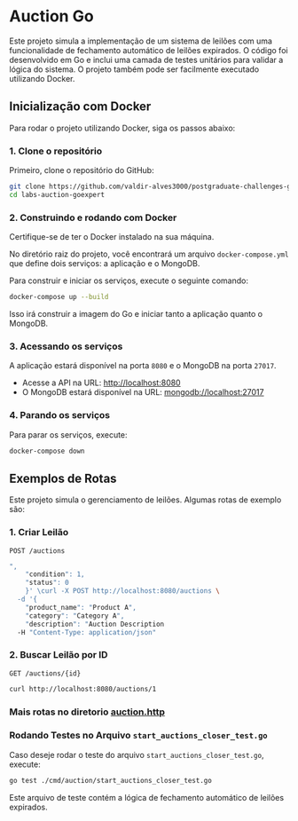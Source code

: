 # Auction Go

Este projeto simula a implementação de um sistema de leilões com uma funcionalidade de fechamento automático de leilões expirados. O código foi desenvolvido em Go e inclui uma camada de testes unitários para validar a lógica do sistema. O projeto também pode ser facilmente executado utilizando Docker.

## Inicialização com Docker

Para rodar o projeto utilizando Docker, siga os passos abaixo:

### 1. Clone o repositório

Primeiro, clone o repositório do GitHub:

```bash
git clone https://github.com/valdir-alves3000/postgraduate-challenges-go-expert.git
cd labs-auction-goexpert
```

### 2. Construindo e rodando com Docker

Certifique-se de ter o Docker instalado na sua máquina.

No diretório raiz do projeto, você encontrará um arquivo `docker-compose.yml` que define dois serviços: a aplicação e o MongoDB.

Para construir e iniciar os serviços, execute o seguinte comando:

```bash
docker-compose up --build
```

Isso irá construir a imagem do Go e iniciar tanto a aplicação quanto o MongoDB.

### 3. Acessando os serviços

A aplicação estará disponível na porta `8080` e o MongoDB na porta `27017`.

- Acesse a API na URL: [http://localhost:8080](http://localhost:8080)
- O MongoDB estará disponível na URL: [mongodb://localhost:27017](mongodb://localhost:27017)

### 4. Parando os serviços

Para parar os serviços, execute:

```bash
docker-compose down
```

## Exemplos de Rotas

Este projeto simula o gerenciamento de leilões. Algumas rotas de exemplo são:

### 1. **Criar Leilão**

`POST /auctions`

```bash
", 
    "condition": 1, 
    "status": 0
    }' \curl -X POST http://localhost:8080/auctions \
  -d '{
    "product_name": "Product A", 
    "category": "Category A", 
    "description": "Auction Description
  -H "Content-Type: application/json"
```

### 2. **Buscar Leilão por ID**

`GET /auctions/{id}`

```bash
curl http://localhost:8080/auctions/1
```

### Mais rotas no diretorio [auction.http](api/auction.http)

### Rodando Testes no Arquivo `start_auctions_closer_test.go`

Caso deseje rodar o teste do arquivo `start_auctions_closer_test.go`, execute:

```bash
go test ./cmd/auction/start_auctions_closer_test.go
```

Este arquivo de teste contém a lógica de fechamento automático de leilões expirados.